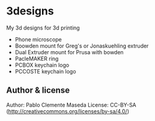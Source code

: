 # 3designs
My 3d designs for 3d printing

* Phone microscope
* Boowden mount for Greg's or Jonaskuehling extruder
* Dual Extruder mount for Prusa with bowden
* PacleMAKER ring
* PCBOX keychain logo
* PCCOSTE keychain logo

Author & license  
--
Author: Pablo Clemente Maseda
License: CC-BY-SA (<http://creativecommons.org/licenses/by-sa/4.0/>)  